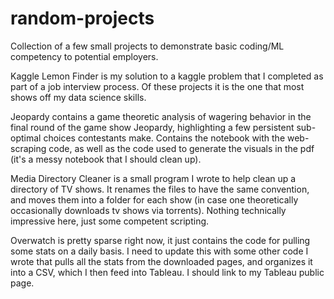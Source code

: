 # random-projects
Collection of a few small projects to demonstrate basic coding/ML competency to potential employers. 

Kaggle Lemon Finder is my solution to a kaggle problem that I completed as part of a job interview process. Of these projects it is the one that most shows off my data science skills.

Jeopardy contains a game theoretic analysis of wagering behavior in the final round of the game show Jeopardy, highlighting a few persistent sub-optimal choices contestants make. Contains the notebook with the web-scraping code, as well as the code used to generate the visuals in the pdf (it's a messy notebook that I should clean up).

Media Directory Cleaner is a small program I wrote to help clean up a directory of TV shows. It renames the files to have the same convention, and moves them into a folder for each show (in case one theoretically occasionally downloads tv shows via torrents). Nothing technically impressive here, just some competent scripting.

Overwatch is pretty sparse right now, it just contains the code for pulling some stats on a daily basis. I need to update this with some other code I wrote that pulls all the stats from the downloaded pages, and organizes it into a CSV, which I then feed into Tableau. I should link to my Tableau public page.
